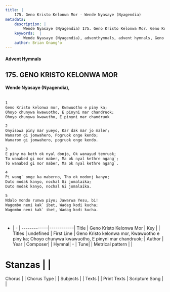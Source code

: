 ```yaml
---
title: |
    175. Geno Kristo Kelonwa Mor - Wende Nyasaye (Nyagendia)
metadata:
    description: |
        Wende Nyasaye (Nyagendia) 175. Geno Kristo Kelonwa Mor. Geno Kristo kelonwa mor, Kwawuotho e piny ka;  Ohoyo chunywa kwawuotho, E pinyni mar chandruok;  Ohoyo chunywa kwawutho, E pinyni mar chandruok  
    keywords:  |
        Wende Nyasaye (Nyagendia), adventhymnals, advent hymnals, Geno Kristo Kelonwa Mor, Geno Kristo kelonwa mor, Kwawuotho e piny ka;  Ohoyo chunywa kwawuotho, E pinyni mar chandruok; . 
    author: Brian Onang'o
---
```


#### Advent Hymnals
## 175. GENO KRISTO KELONWA MOR
####  Wende Nyasaye (Nyagendia),

```txt

1
Geno Kristo kelonwa mor, Kwawuotho e piny ka; 
Ohoyo chunywa kwawuotho, E pinyni mar chandruok; 
Ohoyo chunywa kwawutho, E pinyni mar chandruok

2
Onyisowa piny mar yueyo, Kar dak mar jo maler; 
Wanarom gi jomwahero, Pogruok onge kendo; 
Wanarom gi jomwahero, pogruok onge kendo.

3
E piny ma keth ok nyal donjo, Ok wanayud temruok;
To wanabed gi mor maber, Ma ok nyal kethre ngang`;
To wanabed gi mor maber, Ma ok nyal kethre ngang`.

4
Pi wang` onge ka maberno, Tho ok nodonj kanyo;
Duto modak kanyo, nochal Gi jomalaika;
Duto modak kanyo, nochal Gi jomalaika.

5
Ndalo mondo runwa piyo; Jawarwa Yesu, bi!
Wagombo neni kak` ibet, Wadag kodi kucha;
Wagombo neni kak` ibet, Wadag kodi kucha.




```

- |   -  |
-------------|------------|
Title | Geno Kristo Kelonwa Mor |
Key |  |
Titles | undefined |
First Line | Geno Kristo kelonwa mor, Kwawuotho e piny ka;  Ohoyo chunywa kwawuotho, E pinyni mar chandruok;  |
Author | 
Year | 
Composer| |
Hymnal|  - |
Tune|  |
Metrical pattern | |
# Stanzas |  |
Chorus |  |
Chorus Type |  |
Subjects | |
Texts |  |
Print Texts | 
Scripture Song |  |
    
